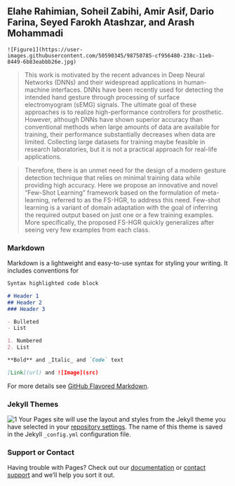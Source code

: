 ## Elahe Rahimian, Soheil Zabihi, Amir Asif, Dario Farina, Seyed Farokh Atashzar, and Arash Mohammadi
```
![Figure1](https://user-images.githubusercontent.com/50590345/98750785-cf956480-238c-11eb-8449-6b83eabbb26e.jpg)
```
>This work is motivated by the recent advances in Deep Neural Networks (DNNs) and their widespread applications in human-machine interfaces. 
DNNs have been recently used for detecting the intended hand gesture through processing of surface electromyogram (sEMG) signals. 
The ultimate goal of these approaches is to realize high-performance controllers for prosthetic. However, although DNNs have shown superior accuracy than conventional methods when large amounts of data are available for training, their performance substantially decreases when data are limited. Collecting large datasets for training maybe feasible in research laboratories, but it is not a practical approach for real-life applications.

>Therefore, there is an unmet need for the design of a modern gesture detection technique that relies on minimal training data while providing high accuracy.
Here we propose an innovative and novel “Few-Shot Learning” framework based on the formulation of meta-learning, referred to as the FS-HGR, to address this need. Few-shot learning is a variant of domain adaptation with the goal of inferring the required output based on just one or a few training examples. More specifically, the proposed FS-HGR quickly generalizes after seeing very few examples from each class.


### Markdown

Markdown is a lightweight and easy-to-use syntax for styling your writing. It includes conventions for

```markdown
Syntax highlighted code block

# Header 1
## Header 2
### Header 3

- Bulleted
- List

1. Numbered
2. List

**Bold** and _Italic_ and `Code` text

[Link](url) and ![Image](src)

```

For more details see [GitHub Flavored Markdown](https://guides.github.com/features/mastering-markdown/).

### Jekyll Themes
![1](https://user-images.githubusercontent.com/50590345/98749392-94456680-2389-11eb-8f71-fbdd01e6d363.jpg)
Your Pages site will use the layout and styles from the Jekyll theme you have selected in your [repository settings](https://github.com/EllaRahimian/Test-one/settings). The name of this theme is saved in the Jekyll `_config.yml` configuration file.

### Support or Contact

Having trouble with Pages? Check out our [documentation](https://docs.github.com/categories/github-pages-basics/) or [contact support](https://github.com/contact) and we’ll help you sort it out.
